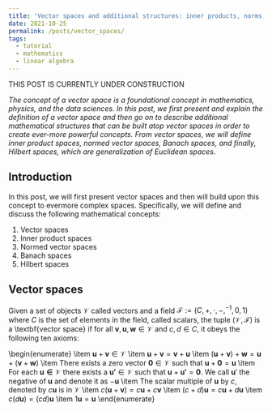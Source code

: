 ```yaml
---
title: 'Vector spaces and additional structures: inner products, norms, and Hilbert spaces'
date: 2021-10-25
permalink: /posts/vector_spaces/
tags:
  - tutorial
  - mathematics
  - linear algebra
---
```


THIS POST IS CURRENTLY UNDER CONSTRUCTION

_The concept of a vector space is a foundational concept in mathematics, physics, and the data sciences. In this post, we first present and explain the definition of a vector space and then go on to describe additional mathematical structures that can be built atop vector spaces in order to create ever-more powerful concepts. From vector spaces, we will define inner product spaces, normed vector spaces, Banach spaces, and finally, Hilbert spaces, which are generalization of Euclidean spaces._

Introduction
------------

In this post, we will first present vector spaces and then will build upon this concept to evermore complex spaces. Specifically, we will define and discuss the following mathematical concepts:

1. Vector spaces
2. Inner product spaces
3. Normed vector spaces
4. Banach spaces
5. Hilbert spaces

Vector spaces
-------------
Given a set of objects $\mathcal{V}$ called vectors and a field $\mathcal{F} := (C, +, \cdot, -, ^{-1}, 0, 1)$ where $C$ is the set of elements in the field, called scalars, the tuple $(\mathcal{V}, \mathcal{F})$ is a \textbf{vector space} if for all $\boldsymbol{v}, \boldsymbol{u}, \boldsymbol{w} \in \mathcal{V}$ and $c, d \in C$, it obeys the following ten axioms:  

\begin{enumerate}
\item $\boldsymbol{u} + \boldsymbol{v} \in \mathcal{V}$
\item $\boldsymbol{u} + \boldsymbol{v} = \boldsymbol{v} + \boldsymbol{u}$
\item $(\boldsymbol{u} + \boldsymbol{v}) + \boldsymbol{w} = \boldsymbol{u} + (\boldsymbol{v} + \boldsymbol{w})$ 
\item There exists a zero vector $\boldsymbol{0} \in \mathcal{V}$ such that $\boldsymbol{u} + \boldsymbol{0} = \boldsymbol{u}$
\item For each $\boldsymbol{u \in \mathcal{V}}$ there exists a $\boldsymbol{u'} \in \mathcal{V}$ such that $\boldsymbol{u} + \boldsymbol{u'} = \boldsymbol{0}$.  We call $\boldsymbol{u}'$ the negative of $\boldsymbol{u}$ and denote it as $-\boldsymbol{u}$
\item The scalar multiple of $\boldsymbol{u}$ by $c$, denoted by $c\boldsymbol{u}$ is in $\mathcal{V}$
\item $c(\boldsymbol{u} + \boldsymbol{v}) = c\boldsymbol{u} + c\boldsymbol{v}$
\item $(c + d)\boldsymbol{u} = c\boldsymbol{u} + d\boldsymbol{u}$
\item $c(d\boldsymbol{u}) = (cd)\boldsymbol{u}$
\item $1\boldsymbol{u} = \boldsymbol{u}$
\end{enumerate}
